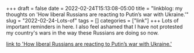 +++draft = falsedate = 2022-02-24T15:13:08-05:00title = "linkblog: my thoughts on 'How liberal Russians are reacting to Putin’s war with Ukraine.'"slug = "2022-02-24-Lots-of"tags = []categories = ["link"]+++Lots of important reminders in here. I also feel ashamed that I have not protested my country's wars in the way these Russians are doing so now. [link to 'How liberal Russians are reacting to Putin’s war with Ukraine.'](https://slate.com/technology/2022/02/liberals-russia-ukraine-war-social-media-protests.html?via=rss)